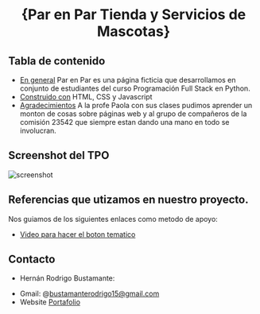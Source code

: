 <h1 align="center">{Par en Par Tienda y Servicios de Mascotas}</h1>

## Tabla de contenido

- [En general](#overview)
  Par en Par es una página ficticia que desarrollamos en conjunto de estudiantes del curso Programación Full Stack en Python.
- [Construido con](#built-with)
  HTML, CSS y Javascript
- [Agradecimientos](#acknowledgements)
  A la profe Paola con sus clases pudimos aprender un monton de cosas sobre páginas web y al grupo de compañeros de la comisión 23542 que siempre estan dando una mano en todo se involucran.

## Screenshot del TPO

![screenshot](https://i.postimg.cc/QCLLmXhL/Screenshot-1.png)

## Referencias que utizamos en nuestro proyecto.

 Nos guiamos de los siguientes enlaces como metodo de apoyo:

- [Video para hacer el boton tematico](https://www.youtube.com/watch?v=_52c1vb7D_I&ab_channel=CodeGlitch)

## Contacto
* Hernán Rodrigo Bustamante:
- Gmail: @bustamanterodrigo15@gmail.com
- Website <a href="https://rodrigo5b.github.io" target="_blank">Portafolio</a>

